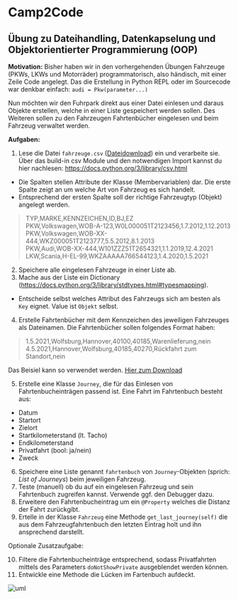 # Camp2Code

## Übung zu Dateihandling, Datenkapselung und Objektorientierter Programmierung (OOP)

**Motivation:**
Bisher haben wir in den vorhergehenden Übungen Fahrzeuge (PKWs, LKWs und Motorräder) programmatorisch, also händisch, mit einer Zeile Code angelegt. Das die Erstellung in Python REPL oder im Sourcecode war denkbar einfach:
``audi = Pkw(parameter...)``

Nun möchten wir den Fuhrpark direkt aus einer Datei einlesen und daraus Objekte erstellen, welche in einer Liste gespeichert werden sollen. Des Weiteren sollen zu den Fahrzeugen Fahrtenbücher eingelesen und beim Fahrzeug verwaltet werden.

**Aufgaben:**

1. Lese die Datei ``fahrzeuge.csv`` ([Dateidownload](https://github.com/bellmann-engineering/python-basic-to-advanced/blob/761ac2a7e3c132d8f9f992818a9881d6f5bdbecb/files-data-and-oop/fahrzeuge.csv)) ein und verarbeite sie. Über das build-in csv Module und den notwendigen Import kannst du hier nachlesen: https://docs.python.org/3/library/csv.html
 - Die Spalten stellen Attribute der Klasse (Membervariablen) dar. Die erste Spalte zeigt an um welche Art von Fahrzeug es sich handelt. 
 - Entsprechend der ersten Spalte soll der richtige Fahrzeugtyp (Objekt) angelegt werden.

>TYP,MARKE,KENNZEICHEN,ID,BJ,EZ<br>
>PKW,Volkswagen,WOB-A-123,W0L000051T2123456,1.7.2012,1.12.2013<br>
>PKW,Volkswagen,WOB-XX-444,WKZ000051T2123777,5.5.2012,8.1.2013<br>
>PKW,Audi,WOB-XX-444,W101ZZZ51T2654321,1.1.2019,12.4.2021<br>
>LKW,Scania,H-EL-99,WKZAAAAA766544123,1.4.2020,1.5.2021<br>

2. Speichere alle eingelesen Fahrzeuge in einer Liste ab.
3. Mache aus der Liste ein Dictionary (https://docs.python.org/3/library/stdtypes.html#typesmapping). 
- Entscheide selbst welches Attribut des Fahrzeugs sich am besten als ``Key`` eignet. Value ist ``Objekt`` selbst.
4. Erstelle Fahrtenbücher mit dem Kennzeichen des jeweiligen Fahrzeuges als Dateinamen. Die Fahrtenbücher sollen folgendes Format haben:
> 1.5.2021,Wolfsburg,Hannover,40100,40185,Warenlieferung,nein<br>
> 4.5.2021,Hannover,Wolfsburg,40185,40270,Rückfahrt zum Standort,nein

Das Beisiel kann so verwendet werden. 
[Hier zum Download](https://github.com/bellmann-engineering/python-basic-to-advanced/blob/f0d9cf24ba06eb580315f8a4437d5c43fa3cf95e/files-data-and-oop/fahrtenbuecher/H-EL-99.csv)

5. Erstelle eine Klasse ``Journey``, die für das Einlesen von Fahrtenbucheinträgen passend ist. Eine Fahrt im Fahrtenbuch besteht aus:
 - Datum
 - Startort
 - Zielort
 - Startkilometerstand (lt. Tacho)
 - Endkilometerstand
 - Privatfahrt (bool: ja/nein)
 - Zweck
6. Speichere eine Liste genannt ``fahrtenbuch`` von ``Journey``-Objekten (sprich: *List of Journeys*) beim jeweiligen Fahrzeug.
7. Teste (manuell) ob du auf ein eingelesen Fahrzeug und sein Fahrtenbuch zugreifen kannst. Verwende ggf. den Debugger dazu.
8. Erweitere den Fahrtenbucheintrag um ein ``@Property`` welches die Distanz der Fahrt zurückgibt.
9. Ertelle in der Klasse ``Fahrzeug`` eine Methode  ``get_last_journey(self)`` die aus dem Fahrzeugfahrtenbuch den letzten Eintrag holt und ihn ansprechend darstellt. 


Optionale Zusatzaufgabe:

10. Filtere die Fahrtenbucheinträge entsprechend, sodass Privatfahrten mittels des Parameters ``doNotShowPrivate`` ausgeblendet werden können.
11. Entwickle eine Methode die Lücken im Fartenbuch aufdeckt.

![uml](https://github.com/bellmann-engineering/python-basic-to-advanced/blob/7157099aa44e7f41dc6aa1f8bc43fc25e8a29897/files-data-and-oop/classdiagramm.png)

